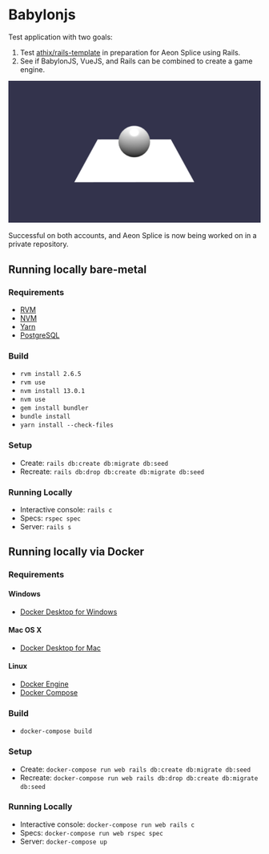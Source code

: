 # Babylonjs

Test application with two goals:

1. Test [athix/rails-template](https://github.com/athix/rails-template) in
preparation for Aeon Splice using Rails.
2. See if BabylonJS, VueJS, and Rails can be combined to create a game engine.

![](README.png?raw=true)

Successful on both accounts, and Aeon Splice is now being worked on in a private
repository.

## Running locally bare-metal

### Requirements

* [RVM](https://rvm.io/rvm/install)
* [NVM](https://github.com/nvm-sh/nvm#install--update-script)
* [Yarn](https://yarnpkg.com/en/docs/install)
* [PostgreSQL](https://www.postgresql.org/download)

### Build

* `rvm install 2.6.5`
* `rvm use`
* `nvm install 13.0.1`
* `nvm use`
* `gem install bundler`
* `bundle install`
* `yarn install --check-files`

### Setup

* Create: `rails db:create db:migrate db:seed`
* Recreate: `rails db:drop db:create db:migrate db:seed`

### Running Locally

* Interactive console: `rails c`
* Specs: `rspec spec`
* Server: `rails s`

## Running locally via Docker

### Requirements

#### Windows

* [Docker Desktop for Windows](https://docs.docker.com/docker-for-windows/install/)

#### Mac OS X

* [Docker Desktop for Mac](https://docs.docker.com/docker-for-mac/install/)

#### Linux

* [Docker Engine](https://docs.docker.com/install/#server)
* [Docker Compose](https://docs.docker.com/compose/install/)

### Build

* `docker-compose build`

### Setup

* Create: `docker-compose run web rails db:create db:migrate db:seed`
* Recreate: `docker-compose run web rails db:drop db:create db:migrate db:seed`

### Running Locally

* Interactive console: `docker-compose run web rails c`
* Specs: `docker-compose run web rspec spec`
* Server: `docker-compose up`
